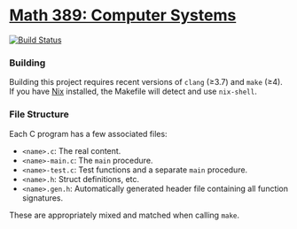# [Math 389: Computer Systems](https://jimfix.github.io/math389/index.html)

[![Build Status](https://travis-ci.org/siddharthist/math389.svg?branch=master)](https://travis-ci.org/siddharthist/math389)

### Building

Building this project requires recent versions of `clang` (≥3.7) and `make`
(≥4).  If you have [Nix](https://nixos.org/nix/) installed, the Makefile will
detect and use `nix-shell`.

### File Structure

Each C program has a few associated files:
 * `<name>.c`: The real content.
 * `<name>-main.c`: The `main` procedure.
 * `<name>-test.c`: Test functions and a separate `main` procedure.
 * `<name>.h`: Struct definitions, etc.
 * `<name>.gen.h`: Automatically generated header file containing all function
   signatures.

These are appropriately mixed and matched when calling `make`.
